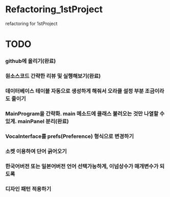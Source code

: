 # Refactoring_1stProject
refactoring for 1stProject

# TODO
### github에 올리기(완료)
### 원소스코드 간략한 리뷰 및 실행해보기(완료)
### 데이터베이스 테이블 자동으로 생성하게 해줘서 오라클 설정 부분 조금이라도 줄이기
### MainProgram을 간략화. main 메소드에 클래스 불러오는 것만 나열할 수 있게. mainPanel 분리(완료)
### VocaInterface를 prefs(Preference) 형식으로 변경하기
### 소켓 이용하여 단어 긁어오기
### 한국어버전 또는 일본어버전 언어 선택가능하게, 이넘상수가 매개변수가 되도록
### 디자인 패턴 적용하기
